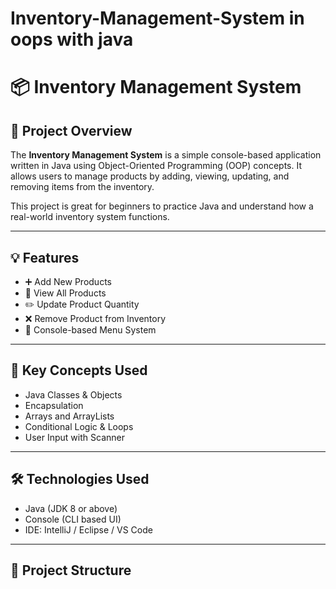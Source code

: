 # Inventory-Management-System in oops with java 
# 📦 Inventory Management System

## 📌 Project Overview
The **Inventory Management System** is a simple console-based application written in Java using Object-Oriented Programming (OOP) concepts. It allows users to manage products by adding, viewing, updating, and removing items from the inventory.

This project is great for beginners to practice Java and understand how a real-world inventory system functions.

---

## 💡 Features
- ➕ Add New Products
- 📄 View All Products
- ✏️ Update Product Quantity
- ❌ Remove Product from Inventory
- 🧾 Console-based Menu System

---

## 🧠 Key Concepts Used
- Java Classes & Objects  
- Encapsulation  
- Arrays and ArrayLists  
- Conditional Logic & Loops  
- User Input with Scanner  

---

## 🛠 Technologies Used
- Java (JDK 8 or above)
- Console (CLI based UI)
- IDE: IntelliJ / Eclipse / VS Code

---

## 📁 Project Structure
